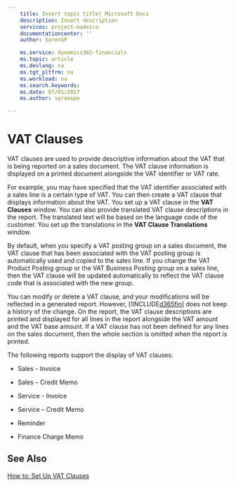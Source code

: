 ```yaml
---
    title: Insert topic title| Microsoft Docs
    description: Insert description
    services: project-madeira
    documentationcenter: ''
    author: SorenGP

    ms.service: dynamics365-financials
    ms.topic: article
    ms.devlang: na
    ms.tgt_pltfrm: na
    ms.workload: na
    ms.search.keywords:
    ms.date: 07/01/2017
    ms.author: sgroespe

---
```

# VAT Clauses
VAT clauses are used to provide descriptive information about the VAT that is being reported on a sales document. The VAT clause information is displayed on a printed document alongside the VAT identifier or VAT rate.  
  
 For example, you may have specified that the VAT identifier associated with a sales line is a certain type of VAT. You can then create a VAT clause that displays information about the VAT. You set up a VAT clause in the **VAT Clauses** window. You can also provide translated VAT clause descriptions in the report. The translated text will be based on the language code of the customer. You set up the translations in the **VAT Clause Translations** window.  
  
 By default, when you specify a VAT posting group on a sales document, the VAT clause that has been associated with the VAT posting group is automatically used and copied to the sales line. If you change the VAT Product Posting group or the VAT Business Posting group on a sales line, then the VAT clause will be updated automatically to reflect the VAT clause code that is associated with the new group.  
  
 You can modify or delete a VAT clause, and your modifications will be reflected in a generated report. However, [!INCLUDE[d365fin](includes/d365fin_md.md)] does not keep a history of the change. On the report, the VAT clause descriptions are printed and displayed for all lines in the report alongside the VAT amount and the VAT base amount. If a VAT clause has not been defined for any lines on the sales document, then the whole section is omitted when the report is printed.  
  
 The following reports support the display of VAT clauses:  
  
-   Sales - Invoice  
  
-   Sales – Credit Memo  
  
-   Service - Invoice  
  
-   Service – Credit Memo  
  
-   Reminder  
  
-   Finance Charge Memo  
  
## See Also  
 [How to: Set Up VAT Clauses](../how-to-set-up-vat-clauses.md)